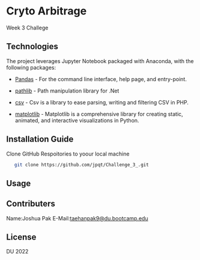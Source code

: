 # Cryto Arbitrage
Week 3 Challege


## Technologies

The project leverages Jupyter Notebook packaged with Anaconda, with the following packages:

* [Pandas](https://github.com/pandas-dev/pandas) - For the command line interface, help page, and entry-point.

* [pathlib](https://github.com/nemec/pathlib) - Path manipulation library for .Net

* [csv](https://github.com/thephpleague/csv) - Csv is a library to ease parsing, writing and filtering CSV in PHP.

* [matplotlib](https://github.com/matplotlib/matplotlib) - Matplotlib is a comprehensive library for creating static, animated, and interactive visualizations in Python.

## Installation Guide

Clone GitHub Respoitories to yoour local machine

```sh
   git clone https://github.com/jpqt/Challenge_3_.git
 ```


## Usage

## Contributers

Name:Joshua Pak
E-Mail:taehanpak9@du.bootcamp.edu

## License
DU 2022